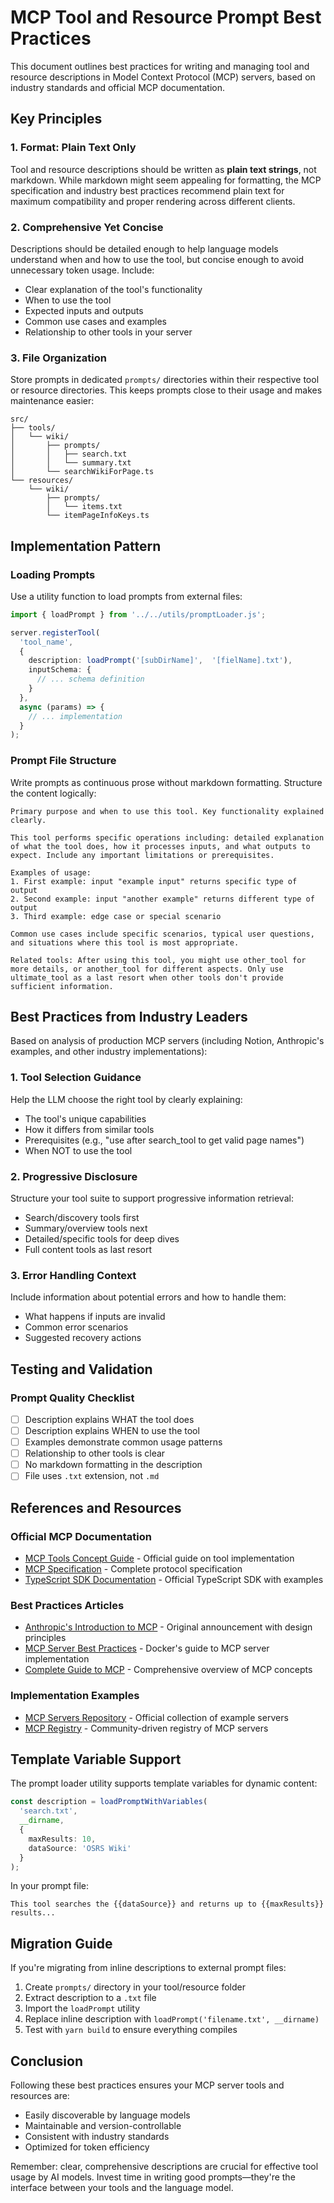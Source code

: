 # MCP Tool and Resource Prompt Best Practices

This document outlines best practices for writing and managing tool and resource descriptions in Model Context Protocol (MCP) servers, based on industry standards and official MCP documentation.

## Key Principles

### 1. Format: Plain Text Only

Tool and resource descriptions should be written as **plain text strings**, not markdown. While markdown might seem appealing for formatting, the MCP specification and industry best practices recommend plain text for maximum compatibility and proper rendering across different clients.

### 2. Comprehensive Yet Concise

Descriptions should be detailed enough to help language models understand when and how to use the tool, but concise enough to avoid unnecessary token usage. Include:

- Clear explanation of the tool's functionality
- When to use the tool
- Expected inputs and outputs
- Common use cases and examples
- Relationship to other tools in your server

### 3. File Organization

Store prompts in dedicated `prompts/` directories within their respective tool or resource directories. This keeps prompts close to their usage and makes maintenance easier:

```
src/
├── tools/
│   └── wiki/
│       ├── prompts/
│       │   ├── search.txt
│       │   └── summary.txt
│       └── searchWikiForPage.ts
└── resources/
    └── wiki/
        ├── prompts/
        │   └── items.txt
        └── itemPageInfoKeys.ts
```

## Implementation Pattern

### Loading Prompts

Use a utility function to load prompts from external files:

```typescript
import { loadPrompt } from '../../utils/promptLoader.js';

server.registerTool(
  'tool_name',
  {
    description: loadPrompt('[subDirName]',  '[fielName].txt'),
    inputSchema: {
      // ... schema definition
    }
  },
  async (params) => {
    // ... implementation
  }
);
```

### Prompt File Structure

Write prompts as continuous prose without markdown formatting. Structure the content logically:

```text
Primary purpose and when to use this tool. Key functionality explained clearly.

This tool performs specific operations including: detailed explanation of what the tool does, how it processes inputs, and what outputs to expect. Include any important limitations or prerequisites.

Examples of usage:
1. First example: input "example input" returns specific type of output
2. Second example: input "another example" returns different type of output
3. Third example: edge case or special scenario

Common use cases include specific scenarios, typical user questions, and situations where this tool is most appropriate.

Related tools: After using this tool, you might use other_tool for more details, or another_tool for different aspects. Only use ultimate_tool as a last resort when other tools don't provide sufficient information.
```

## Best Practices from Industry Leaders

Based on analysis of production MCP servers (including Notion, Anthropic's examples, and other industry implementations):

### 1. Tool Selection Guidance

Help the LLM choose the right tool by clearly explaining:
- The tool's unique capabilities
- How it differs from similar tools
- Prerequisites (e.g., "use after search_tool to get valid page names")
- When NOT to use the tool

### 2. Progressive Disclosure

Structure your tool suite to support progressive information retrieval:
- Search/discovery tools first
- Summary/overview tools next
- Detailed/specific tools for deep dives
- Full content tools as last resort

### 3. Error Handling Context

Include information about potential errors and how to handle them:
- What happens if inputs are invalid
- Common error scenarios
- Suggested recovery actions

## Testing and Validation

### Prompt Quality Checklist

- [ ] Description explains WHAT the tool does
- [ ] Description explains WHEN to use the tool
- [ ] Examples demonstrate common usage patterns
- [ ] Relationship to other tools is clear
- [ ] No markdown formatting in the description
- [ ] File uses `.txt` extension, not `.md`

## References and Resources

### Official MCP Documentation
- [MCP Tools Concept Guide](https://modelcontextprotocol.io/docs/concepts/tools) - Official guide on tool implementation
- [MCP Specification](https://modelcontextprotocol.io/specification/2024-11-05) - Complete protocol specification
- [TypeScript SDK Documentation](https://github.com/modelcontextprotocol/typescript-sdk) - Official TypeScript SDK with examples

### Best Practices Articles
- [Anthropic's Introduction to MCP](https://www.anthropic.com/news/model-context-protocol) - Original announcement with design principles
- [MCP Server Best Practices](https://www.docker.com/blog/mcp-server-best-practices/) - Docker's guide to MCP server implementation
- [Complete Guide to MCP](https://www.keywordsai.co/blog/introduction-to-mcp) - Comprehensive overview of MCP concepts

### Implementation Examples
- [MCP Servers Repository](https://github.com/modelcontextprotocol/servers) - Official collection of example servers
- [MCP Registry](https://github.com/modelcontextprotocol/registry) - Community-driven registry of MCP servers

## Template Variable Support

The prompt loader utility supports template variables for dynamic content:

```typescript
const description = loadPromptWithVariables(
  'search.txt',
  __dirname,
  { 
    maxResults: 10,
    dataSource: 'OSRS Wiki'
  }
);
```

In your prompt file:
```text
This tool searches the {{dataSource}} and returns up to {{maxResults}} results...
```

## Migration Guide

If you're migrating from inline descriptions to external prompt files:

1. Create `prompts/` directory in your tool/resource folder
2. Extract description to a `.txt` file
3. Import the `loadPrompt` utility
4. Replace inline description with `loadPrompt('filename.txt', __dirname)`
5. Test with `yarn build` to ensure everything compiles

## Conclusion

Following these best practices ensures your MCP server tools and resources are:
- Easily discoverable by language models
- Maintainable and version-controllable
- Consistent with industry standards
- Optimized for token efficiency

Remember: clear, comprehensive descriptions are crucial for effective tool usage by AI models. Invest time in writing good prompts—they're the interface between your tools and the language model.
